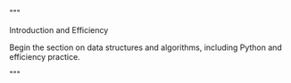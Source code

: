 """

Introduction and Efficiency


Begin the section on data structures and algorithms, 
including Python and efficiency practice.

"""
